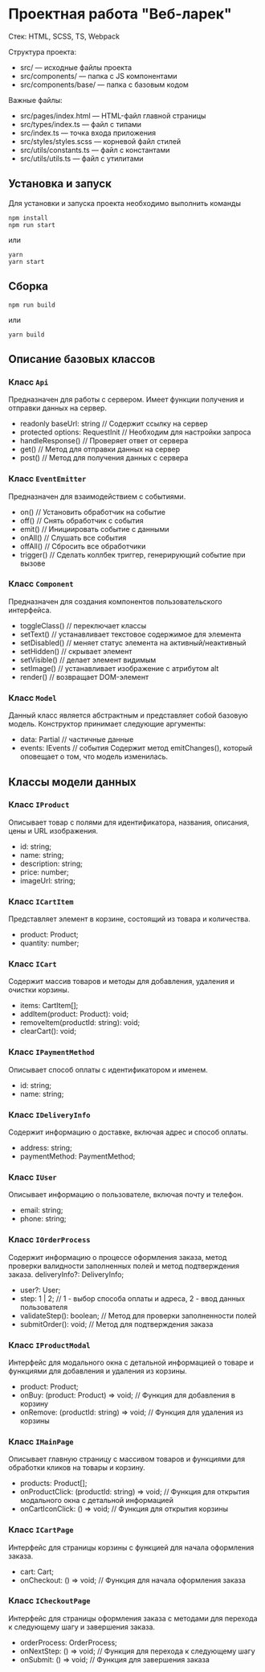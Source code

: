 # Проектная работа "Веб-ларек"

Стек: HTML, SCSS, TS, Webpack

Структура проекта:
- src/ — исходные файлы проекта
- src/components/ — папка с JS компонентами
- src/components/base/ — папка с базовым кодом

Важные файлы:
- src/pages/index.html — HTML-файл главной страницы
- src/types/index.ts — файл с типами
- src/index.ts — точка входа приложения
- src/styles/styles.scss — корневой файл стилей
- src/utils/constants.ts — файл с константами
- src/utils/utils.ts — файл с утилитами

## Установка и запуск
Для установки и запуска проекта необходимо выполнить команды

```
npm install
npm run start
```

или

```
yarn
yarn start
```
## Сборка

```
npm run build
```

или

```
yarn build
```

## Описание базовых классов
### Класс `Api`
Предназначен для работы с сервером. Имеет функции получения и отправки данных на сервер.

- readonly baseUrl: string // Содержит ссылку на сервер
- protected options: RequestInit // Необходим для настройки запроса
- handleResponse() // Проверяет ответ от сервера
- get() // Метод для отправки данных на сервер
- post() // Метод для получения данных с сервера

### Класс `EventEmitter`
Предназначен для взаимодействием с событиями.

- on() // Установить обработчик на событие
- off() // Снять обработчик с события
- emit() // Инициировать событие с данными
- onAll() // Слушать все события
- offAll() // Сбросить все обработчики
- trigger() // Сделать коллбек триггер, генерирующий событие при вызове

### Класс `Component`
Предназначен для создания компонентов пользовательского интерфейса.

- toggleClass() // переключает классы
- setText() // устанавливает текстовое содержимое для элемента
- setDisabled() // меняет статус элемента на активный/неактивный
- setHidden() // скрывает элемент
- setVisible() // делает элемент видимым
- setImage() // устанавливает изображение с атрибутом alt
- render() // возвращает DOM-элемент

### Класс `Model`
Данный класс является абстрактным и представляет собой базовую модель. Конструктор принимает следующие аргументы:

- data: Partial // частичные данные
- events: IEvents // события Содержит метод emitChanges(), который оповещает о том, что модель изменилась.

## Классы модели данных
### Класс `IProduct`
Описывает товар с полями для идентификатора, названия, описания, цены и URL изображения.
- id: string;
- name: string;
- description: string;
- price: number;
- imageUrl: string;

### Класс `ICartItem`
Представляет элемент в корзине, состоящий из товара и количества.
- product: Product;
- quantity: number;

### Класс `ICart`
Содержит массив товаров и методы для добавления, удаления и очистки корзины.
- items: CartItem[];
- addItem(product: Product): void;
- removeItem(productId: string): void;
- clearCart(): void;

### Класс `IPaymentMethod`
Описывает способ оплаты с идентификатором и именем.
- id: string;
- name: string;

### Класс `IDeliveryInfo`
Содержит информацию о доставке, включая адрес и способ оплаты.
- address: string;
- paymentMethod: PaymentMethod;

### Класс `IUser`
Описывает информацию о пользователе, включая почту и телефон.
- email: string;
- phone: string;

### Класс `IOrderProcess`
Содержит информацию о процессе оформления заказа, метод проверки валидности заполненных полей и метод подтверждения заказа.
deliveryInfo?: DeliveryInfo;
- user?: User;
- step: 1 | 2; // 1 - выбор способа оплаты и адреса, 2 - ввод данных пользователя
- validateStep(): boolean; // Метод для проверки заполненности полей
- submitOrder(): void; // Метод для подтверждения заказа

### Класс `IProductModal`
Интерфейс для модального окна с детальной информацией о товаре и функциями для добавления и удаления из корзины.
- product: Product;
- onBuy: (product: Product) => void; // Функция для добавления в корзину
- onRemove: (productId: string) => void; // Функция для удаления из корзины

### Класс `IMainPage`
Описывает главную страницу с массивом товаров и функциями для обработки кликов на товары и корзину.
- products: Product[];
- onProductClick: (productId: string) => void; // Функция для открытия модального окна с детальной информацией
- onCartIconClick: () => void; // Функция для открытия корзины

### Класс `ICartPage`
Интерфейс для страницы корзины с функцией для начала оформления заказа.
- cart: Cart;
- onCheckout: () => void; // Функция для начала оформления заказа

### Класс `ICheckoutPage`
Интерфейс для страницы оформления заказа с методами для перехода к следующему шагу и завершения заказа.
- orderProcess: OrderProcess;
- onNextStep: () => void; // Функция для перехода к следующему шагу
- onSubmit: () => void; // Функция для завершения заказа